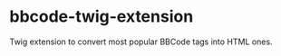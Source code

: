 bbcode-twig-extension
=====================

Twig extension to convert most popular BBCode tags into HTML ones.
